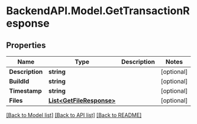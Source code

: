# BackendAPI.Model.GetTransactionResponse

## Properties

Name | Type | Description | Notes
------------ | ------------- | ------------- | -------------
**Description** | **string** |  | [optional] 
**BuildId** | **string** |  | [optional] 
**Timestamp** | **string** |  | [optional] 
**Files** | [**List&lt;GetFileResponse&gt;**](GetFileResponse.md) |  | [optional] 

[[Back to Model list]](../README.md#documentation-for-models) [[Back to API list]](../README.md#documentation-for-api-endpoints) [[Back to README]](../README.md)

